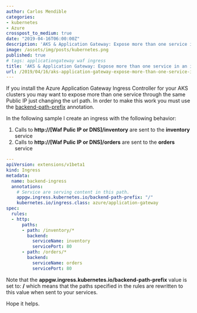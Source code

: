 ```yaml
---
author: Carlos Mendible
categories:
- kubernetes
- Azure
crosspost_to_medium: true
date: "2019-04-16T06:00:00Z"
description: 'AKS & Application Gateway: Expose more than one service in an ingress resource'
image: /assets/img/posts/kubernetes.png
published: true
# tags: applicationgateway waf ingress
title: 'AKS & Application Gateway: Expose more than one service in an ingress resource'
url: /2019/04/16/aks-application-gateway-expose-more-than-one-service-in-a-ingress-resource/
---
```


If you install the Azure Application Gateway Ingress Controller for your AKS clusters you may want to expose more than one service through the same Public IP just changing the url path. In order to make this work you must use the [backend-path-prefix](https://github.com/Azure/application-gateway-kubernetes-ingress/blob/master/docs/annotations.md#backend-path-prefix) annotation.

In the following sample I create an ingress with the following behavior:

1. Calls to **http://[Waf Pulic IP or DNS]/inventory** are sent to the **inventory** service
1. Calls to **http://[Waf Pulic IP or DNS]/orders** are sent to the **orders** service

``` yaml
---
apiVersion: extensions/v1beta1
kind: Ingress
metadata:
  name: backend-ingress
  annotations:
    # Service are serving content in this path.
    appgw.ingress.kubernetes.io/backend-path-prefix: "/"
    kubernetes.io/ingress.class: azure/application-gateway
spec:
  rules:
  - http:
      paths:
      - path: /inventory/*
        backend:
          serviceName: inventory
          servicePort: 80
      - path: /orders/*
        backend:
          serviceName: orders
          servicePort: 80
```

Note that the **appgw.ingress.kubernetes.io/backend-path-prefix** value is set to: **/** which means that the paths specified in the rules are rewritten to this value when sent to your services.

Hope it helps.

